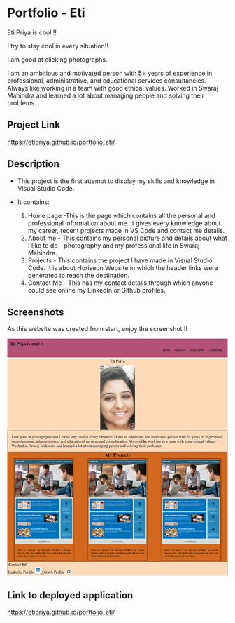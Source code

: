 # Portfolio - Eti

Eti Priya is cool !!

I try to stay cool in every situation!!

I am good at clicking photographs.

I am an ambitious and motivated person with 5+ years of experience in professional, administrative, and educational services consultancies. Always like working in a team with good ethical values. Worked in Swaraj Mahindra and learned a lot about managing people and solving their problems.

## Project Link

https://etipriya.github.io/portfolio_eti/

## Description

- This project is the first attempt to display my skills and knowledge in Visual Studio Code.
- It contains:

  1. Home page -This is the page which contains all the personal and professional information about me. It gives every knowledge about my career, recent projects made in VS Code and contact me details.
  2. About me - This contains my personal picture and details about what I like to do - photography and my professional life in Swaraj Mahindra.
  3. Projects - This contains the project I have made in Visual Studio Code. It is about Horiseon Website in which the header links were generated to reach the destination.
  4. Contact Me - This has my contact details through which anyone could see online my LinkedIn or Github profiles.

## Screenshots

As this website was created from start, enjoy the screenshot !!

![image](assets/images/full-page-screenshot.png)

## Link to deployed application

https://etipriya.github.io/portfolio_eti/
